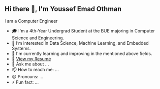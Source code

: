 ## Hi there 👋, I'm Youssef Emad Othman
 I am a Computer Engineer
- 🎓 I'm a 4th-Year Undergrad Student at the BUE majoring in Computer Science and Engineering.
- 🤝 I’m interested in Data Science, Machine Learning, and Embedded Systems.
- 🌱 I'm currently learning and improving in the mentioned above fields.
- 📄 [View my Resume](Resume)
- 💬 Ask me about ...
- 📫 How to reach me: ...
- 😄 Pronouns: ...
- ⚡ Fun fact: ...

